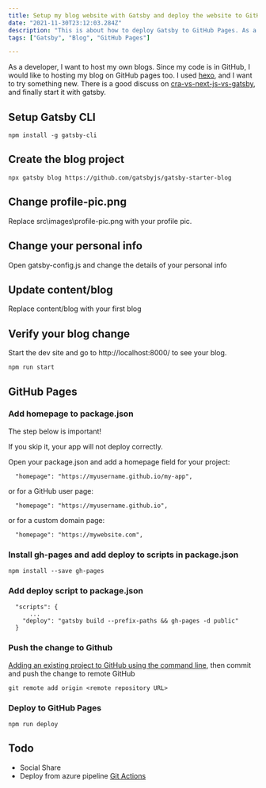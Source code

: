 ```yaml
---
title: Setup my blog website with Gatsby and deploy the website to GitHub Pages
date: "2021-11-30T23:12:03.284Z"
description: "This is about how to deploy Gatsby to GitHub Pages. As a developer, I want to host my own blogs. Since my code is in GitHub, I would like to hosting my blog on GitHub pages too."
tags: ["Gatsby", "Blog", "GitHub Pages"]

---
```

As a developer, I want to host my own blogs. Since my code is in GitHub, I would like to hosting my blog on GitHub pages too. I used [hexo](https://hexo.io/), and I want to try something new. There is a good discuss on [cra-vs-next-js-vs-gatsby](https://coffeencoding.com/cra-vs-next-js-vs-gatsby/), and finally start it with gatsby.


## Setup Gatsby CLI
```
npm install -g gatsby-cli
```

## Create the blog project
```
npx gatsby blog https://github.com/gatsbyjs/gatsby-starter-blog
```

## Change profile-pic.png
Replace src\images\profile-pic.png with your profile pic.

## Change your personal info
Open gatsby-config.js and change the details of your personal info

## Update content/blog
Replace content/blog with your first blog

## Verify your blog change
Start the dev site and go to http://localhost:8000/ to see your blog.
```
npm run start
```

## GitHub Pages
### Add homepage to package.json

The step below is important!

If you skip it, your app will not deploy correctly.

Open your package.json and add a homepage field for your project:
```
  "homepage": "https://myusername.github.io/my-app",
```
or for a GitHub user page:

```
  "homepage": "https://myusername.github.io",
```

or for a custom domain page:

```
  "homepage": "https://mywebsite.com",
```

### Install gh-pages and add deploy to scripts in package.json
```
npm install --save gh-pages
```

### Add deploy script to package.json
```
  "scripts": {
      ...
    "deploy": "gatsby build --prefix-paths && gh-pages -d public"
  }
```

### Push the change to Github

[Adding an existing project to GitHub using the command line](
https://gist.github.com/alexpchin/102854243cd066f8b88e#:~:text=Create%20a%20new%20repository%20on%20GitHub.%201%20In,the%20origin.%20This%20comment%20has%20been%20minimized.%20), then commit and push the change to remote GitHub

```
git remote add origin <remote repository URL>
```

### Deploy to GitHub Pages
```
npm run deploy
```

## Todo
- Social Share
- Deploy from azure pipeline [Git Actions](https://www.xkoji.dev/blog/set-up-a-blog-with-gatsby-github-pages-and-github-actions/)
